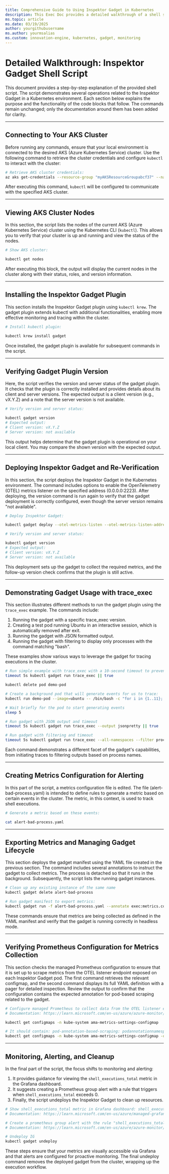 ```yaml
---
title: Comprehensive Guide to Using Inspektor Gadget in Kubernetes
description: This Exec Doc provides a detailed walkthrough of a shell script that demonstrates various operations with the Inspektor Gadget in a Kubernetes environment. It explains each functional block, how the gadget plugin is installed, deployed, and used to run examples, export metrics, and verify configurations.
ms.topic: article
ms.date: 03/19/2025
author: yourgithubusername
ms.author: yourmsalias
ms.custom: innovation-engine, kubernetes, gadget, monitoring
---
```


# Detailed Walkthrough: Inspektor Gadget Shell Script

This document provides a step-by-step explanation of the provided shell script. The script demonstrates several operations related to the Inspektor Gadget in a Kubernetes environment. Each section below explains the purpose and the functionality of the code blocks that follow. The commands remain unchanged; only the documentation around them has been added for clarity.

---

## Connecting to Your AKS Cluster

Before running any commands, ensure that your local environment is connected to the desired AKS (Azure Kubernetes Service) cluster. Use the following command to retrieve the cluster credentials and configure `kubectl` to interact with the cluster:

```bash
# Retrieve AKS cluster credentials:
az aks get-credentials --resource-group "myAKSResourceGroupabcf37" --name "myAKSClusterabcf37"
```

After executing this command, `kubectl` will be configured to communicate with the specified AKS cluster.

---

## Viewing AKS Cluster Nodes

In this section, the script lists the nodes of the current AKS (Azure Kubernetes Service) cluster using the Kubernetes CLI (`kubectl`). This allows you to verify that your cluster is up and running and view the status of the nodes.

```bash
# Show AKS cluster:

kubectl get nodes
```

After executing this block, the output will display the current nodes in the cluster along with their status, roles, and version information.

---

## Installing the Inspektor Gadget Plugin

This section installs the Inspektor Gadget plugin using `kubectl krew`. The gadget plugin extends kubectl with additional functionalities, enabling more effective monitoring and tracing within the cluster.

```bash
# Install kubectl plugin:

kubectl krew install gadget
```

Once installed, the gadget plugin is available for subsequent commands in the script.

---

## Verifying Gadget Plugin Version

Here, the script verifies the version and server status of the gadget plugin. It checks that the plugin is correctly installed and provides details about its client and server versions. The expected output is a client version (e.g., vX.Y.Z) and a note that the server version is not available.

```bash
# Verify version and server status:

kubectl gadget version
# Expected output:
# Client version: vX.Y.Z
# Server version: not available
```

This output helps determine that the gadget plugin is operational on your local client. You may compare the shown version with the expected output.

---

## Deploying Inspektor Gadget and Re-Verification

In this section, the script deploys the Inspektor Gadget in the Kubernetes environment. The command includes options to enable the OpenTelemetry (OTEL) metrics listener on the specified address (0.0.0.0:2223). After deploying, the version command is run again to verify that the gadget deployment is correctly configured, even though the server version remains "not available".

```bash
# Deploy Inspektor Gadget:

kubectl gadget deploy --otel-metrics-listen --otel-metrics-listen-address 0.0.0.0:2223

# Verify version and server status:

kubectl gadget version
# Expected output:
# Client version: vX.Y.Z
# Server version: not available
```

This deployment sets up the gadget to collect the required metrics, and the follow-up version check confirms that the plugin is still active.

---

## Demonstrating Gadget Usage with trace_exec

This section illustrates different methods to run the gadget plugin using the `trace_exec` example. The commands include:

1. Running the gadget with a specific trace_exec version.
2. Creating a test pod running Ubuntu in an interactive session, which is automatically removed after exit.
3. Running the gadget with JSON formatted output.
4. Running the gadget with filtering to display only processes with the command matching "bash".

These examples show various ways to leverage the gadget for tracing executions in the cluster.

```bash
# Run simple example with trace_exec with a 10-second timeout to prevent indefinite execution:
timeout 5s kubectl gadget run trace_exec || true

kubectl delete pod demo-pod 

# Create a background pod that will generate events for us to trace:
kubectl run demo-pod --image=ubuntu -- /bin/bash -c "for i in {1..11}; do echo Running commands...; ls -la /; sleep 1; done"

# Wait briefly for the pod to start generating events
sleep 5

# Run gadget with JSON output and timeout
timeout 5s kubectl gadget run trace_exec --output jsonpretty || true

# Run gadget with filtering and timeout
timeout 5s kubectl gadget run trace_exec --all-namespaces --filter proc.comm=bash || echo "Attachment timed out, continuing with demo"
```

Each command demonstrates a different facet of the gadget's capabilities, from initiating traces to filtering outputs based on process names.

---

## Creating Metrics Configuration for Alerting

In this part of the script, a metrics configuration file is edited. The file (alert-bad-process.yaml) is intended to define rules to generate a metric based on certain events in the cluster. The metric, in this context, is used to track shell executions.

```bash
# Generate a metric based on these events:

cat alert-bad-process.yaml
```

---

## Exporting Metrics and Managing Gadget Lifecycle

This section deploys the gadget manifest using the YAML file created in the previous section. The command includes several annotations to instruct the gadget to collect metrics. The process is detached so that it runs in the background. Subsequently, the script lists the running gadget instances.

```bash
# Clean up any existing instance of the same name
kubectl gadget delete alert-bad-process 

# Run gadget manifest to export metrics:
kubectl gadget run -f alert-bad-process.yaml --annotate exec:metrics.collect=true,exec:metrics.implicit-counter.name=shell_executions,exec.k8s.namespace:metrics.type=key,exec.k8s.podname:metrics.type=key,exec.k8s.containername:metrics.type=key --detach
```

These commands ensure that metrics are being collected as defined in the YAML manifest and verify that the gadget is running correctly in headless mode.

---

## Verifying Prometheus Configuration for Metrics Collection

This section checks the managed Prometheus configuration to ensure that it is set up to scrape metrics from the OTEL listener endpoint exposed on each Inspektor Gadget pod. The first command retrieves the relevant configmap, and the second command displays its full YAML definition with a pager for detailed inspection. Review the output to confirm that the configuration contains the expected annotation for pod-based scraping related to the gadget.

```bash
# Configure managed Prometheus to collect data from the OTEL listener endpoint we expose on each IG pod?
# Documentation: https://learn.microsoft.com/en-us/azure/azure-monitor/containers/prometheus-metrics-scrape-configuration?tabs=CRDConfig%2CCRDScrapeConfig%2CConfigFileScrapeConfigBasicAuth%2CConfigFileScrapeConfigTLSAuth#configmaps

kubectl get configmaps -n kube-system ama-metrics-settings-configmap

# It should contain: pod-annotation-based-scraping: podannotationnamespaceregex = "gadget"
kubectl get configmaps -n kube-system ama-metrics-settings-configmap -o yaml | grep -A 5 "pod-annotation-based-scraping"
```

---

## Monitoring, Alerting, and Cleanup

In the final part of the script, the focus shifts to monitoring and alerting:

1. It provides guidance for viewing the `shell_executions_total` metric in the Grafana dashboard.
2. It suggests creating a Prometheus group alert with a rule that triggers when `shell_executions_total` exceeds 0.
3. Finally, the script undeploys the Inspektor Gadget to clean up resources.

```bash
# Show shell_executions_total metric in Grafana dashboard: shell_executions_total
# Documentation: https://learn.microsoft.com/en-us/azure/managed-grafana/overview

# Create a prometheus group alert with the rule "shell_executions_total > 0"
# Documentation: https://learn.microsoft.com/en-us/azure/azure-monitor/essentials/prometheus-rule-groups

# Undeploy IG
kubectl gadget undeploy
```

These steps ensure that your metrics are visually accessible via Grafana and that alerts are configured for proactive monitoring. The final undeploy command removes the deployed gadget from the cluster, wrapping up the execution workflow.